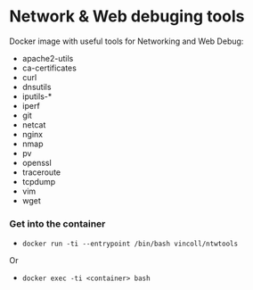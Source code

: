 # Network & Web debuging tools
Docker image with useful tools for Networking and Web Debug:

* apache2-utils
* ca-certificates
* curl
* dnsutils
* iputils-*
* iperf
* git
* netcat
* nginx
* nmap
* pv
* openssl
* traceroute
* tcpdump
* vim
* wget

### Get into the container

* `docker run -ti --entrypoint /bin/bash vincoll/ntwtools`

Or

* `docker exec -ti <container> bash `
